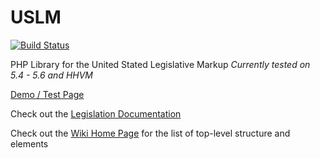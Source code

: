 USLM
====

[![Build Status](https://travis-ci.org/opengovfoundation/USLM.svg?branch=master)](https://travis-ci.org/opengovfoundation/USLM)

PHP Library for the United Stated Legislative Markup
*Currently tested on 5.4 - 5.6 and HHVM*

[Demo / Test Page](http://uslm-demo.opengovfoundation.org/)

Check out the [Legislation Documentation](LEGISLATION.md)

Check out the [Wiki Home Page](https://github.com/opengovfoundation/USLM/wiki) for the list of top-level structure and elements